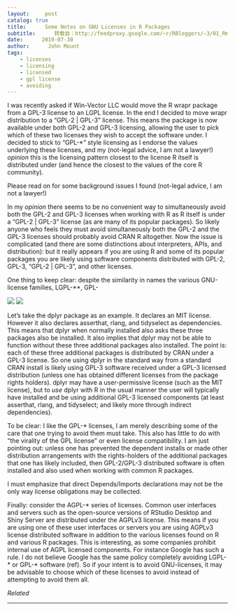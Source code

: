 ```yaml
---
layout:     post
catalog: true
title:      Some Notes on GNU Licenses in R Packages
subtitle:      转载自：http://feedproxy.google.com/~r/RBloggers/~3/01_RmJXEOrc/
date:      2019-07-30
author:      John Mount
tags:
    - licenses
    - licensing
    - licensed
    - gpl license
    - avoiding
---
```






I was recently asked if Win-Vector LLC would move the R wrapr package from a GPL-3 license to an LGPL license. In the end I decided to move wrapr distribution to a “GPL-2 | GPL-3” license. This means the package is now available under both GPL-2 and GPL-3 licensing, allowing the user to pick which of these two licenses they wish to accept the software under. I decided to stick to “GPL-*” style licensing as I endorse the values underlying these licenses, and my (not-legal advice, I am not a lawyer!) *opinion* this is the licensing pattern closest to the license R itself is distributed under (and hence the closest to the values of the core R community).

Please read on for some background issues I found (not-legal advice, I am not a lawyer!)




In my *opinion* there seems to be no convenient way to simultaneously avoid both the GPL-2 and GPL-3 licenses when working with R as R itself is under a “GPL-2 | GPL-3” license (as are many of its popular packages). So likely anyone who feels they must avoid simultaneously both the GPL-2 and the GPL-3 licenses should probably avoid CRAN R altogether. Now the issue is complicated (and there are some distinctions about interpreters, APIs, and distribution): but it really appears if you are using R and some of its popular packages you are likely using software components distributed with GPL-2, GPL-3, “GPL-2 | GPL-3”, and other licenses.

One thing to keep clear: despite the similarity in names the various GNU-license families, LGPL-**, GPL-


![](https://i1.wp.com/www.win-vector.com/blog/wp-content/uploads/2019/07/NewImage-1.png?resize=660%2C375&is-pending-load=1)
![](https://i1.wp.com/www.win-vector.com/blog/wp-content/uploads/2019/07/NewImage-1.png?resize=660%2C375)



Let’s take the dplyr package as an example. It declares an MIT license. However it also declares asserthat, rlang, and tidyselect as dependencies. This means that dplyr when normally installed also asks these three packages also be installed. It also implies that dplyr may not be able to function without these three additional packages also installed. The point is: each of these three additional packages is distributed by CRAN under a GPL-3 license. So one using dplyr in the standard way from a standard CRAN install is likely using GPL-3 software received under a GPL-3 licensed distribution (unless one has obtained different licenses from the package rights holders). dplyr may have a user-permissive license (such as the MIT license), but to *use* dplyr with R in the usual manner the user will typically have installed and be using additional GPL-3 licensed components (at least asserthat, rlang, and tidyselect; and likely more through indirect dependencies).

To be clear: I like the GPL-* licenses, I am merely describing some of the care that one trying to avoid them must take. This also has little to do with “the virality of the GPL license” or even license compatibility. I am just pointing out: unless one has prevented the dependent installs or made other distribution arrangements with the rights-holders of the additional packages that one has likely included, then GPL-2/GPL-3 distributed software is often installed and also used when working with common R packages.

I must emphasize that direct Depends/Imports declarations may not be the only way license obligations may be collected.

Finally: consider the AGPL-* series of licenses. Common user interfaces and servers such as the open-source versions of RStudio Desktop and Shiny Server are distributed under the AGPLv3 license. This means if you are using one of these user interfaces or servers you are using AGPLv3 license distributed software in addition to the various licenses found on R and various R packages. This is interesting, as some companies prohibit internal use of AGPL licensed components. For instance Google has such a rule. I do not believe Google has the same policy completely avoiding LGPL-* or GPL-* software (ref). So if your intent is to avoid GNU-licenses, it may be advisable to choose which of these licenses to avoid instead of attempting to avoid them all.


*Related*







---
